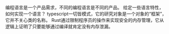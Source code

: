 编程语言是一个产品需求，不同的编程语言是不同的产品。
给定一些语言特性，如何实现一个语言？
typescript一切皆模式，它的研究对象是一个对象的“框架”，它并不关心类的名称。
Rust通过限制程序员的操作来实现安全的内存管理，它从逻辑上证明了只要能够通过编译就肯定没有内存泄漏。
